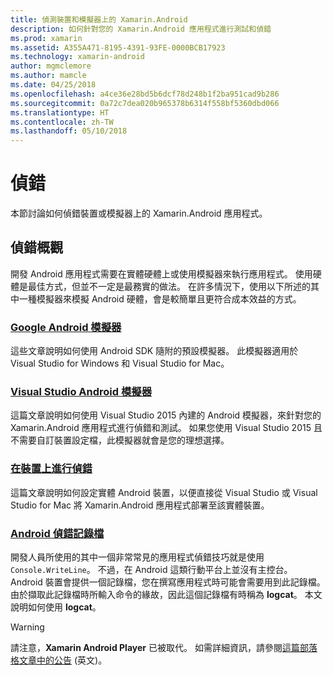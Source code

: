```yaml
---
title: 偵測裝置和模擬器上的 Xamarin.Android
description: 如何針對您的 Xamarin.Android 應用程式進行測試和偵錯
ms.prod: xamarin
ms.assetid: A355A471-8195-4391-93FE-0000BCB17923
ms.technology: xamarin-android
author: mgmclemore
ms.author: mamcle
ms.date: 04/25/2018
ms.openlocfilehash: a4ce36e28bd5b6dcf78d248b1f2ba951cad9b286
ms.sourcegitcommit: 0a72c7dea020b965378b6314f558bf5360dbd066
ms.translationtype: HT
ms.contentlocale: zh-TW
ms.lasthandoff: 05/10/2018
---
```

# <a name="debugging"></a>偵錯

本節討論如何偵錯裝置或模擬器上的 Xamarin.Android 應用程式。
## <a name="debugging-overview"></a>偵錯概觀

開發 Android 應用程式需要在實體硬體上或使用模擬器來執行應用程式。 使用硬體是最佳方式，但並不一定是最務實的做法。 在許多情況下，使用以下所述的其中一種模擬器來模擬 Android 硬體，會是較簡單且更符合成本效益的方式。


### <a name="google-android-emulatorandroiddeploy-testdebuggingandroid-sdk-emulatorindexmd"></a>[Google Android 模擬器 ](~/android/deploy-test/debugging/android-sdk-emulator/index.md)

這些文章說明如何使用 Android SDK 隨附的預設模擬器。 此模擬器適用於 Visual Studio for Windows 和 Visual Studio for Mac。

### <a name="visual-studio-android-emulatorandroiddeploy-testdebuggingvisual-studio-android-emulatormd"></a>[Visual Studio Android 模擬器](~/android/deploy-test/debugging/visual-studio-android-emulator.md)

這篇文章說明如何使用 Visual Studio 2015 內建的 Android 模擬器，來針對您的 Xamarin.Android 應用程式進行偵錯和測試。 如果您使用 Visual Studio 2015 且不需要自訂裝置設定檔，此模擬器就會是您的理想選擇。

### <a name="debugging-on-a-deviceandroiddeploy-testdebuggingdebug-on-devicemd"></a>[在裝置上進行偵錯](~/android/deploy-test/debugging/debug-on-device.md)

這篇文章說明如何設定實體 Android 裝置，以便直接從 Visual Studio 或 Visual Studio for Mac 將 Xamarin.Android 應用程式部署至該實體裝置。

### <a name="android-debug-logandroiddeploy-testdebuggingandroid-debug-logmd"></a>[Android 偵錯記錄檔](~/android/deploy-test/debugging/android-debug-log.md)

開發人員所使用的其中一個非常常見的應用程式偵錯技巧就是使用 `Console.WriteLine`。 不過，在 Android 這類行動平台上並沒有主控台。 Android 裝置會提供一個記錄檔，您在撰寫應用程式時可能會需要用到此記錄檔。 由於擷取此記錄檔時所輸入命令的緣故，因此這個記錄檔有時稱為 **logcat**。 本文說明如何使用 **logcat**。

> [!WARNING]
> 請注意，**Xamarin Android Player** 已被取代。 如需詳細資訊，請參閱[這篇部落格文章中的公告](https://blog.xamarin.com/live-from-dotnetconf-cycle-7-xamarin-studio-6-and-more/) \(英文\)。
